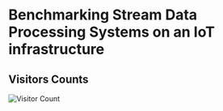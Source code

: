 # Benchmarking Stream Data Processing Systems on an IoT infrastructure

## Visitors Counts

![Visitor Count](https://profile-counter.glitch.me/bdapro-sd-20/count.svg)
